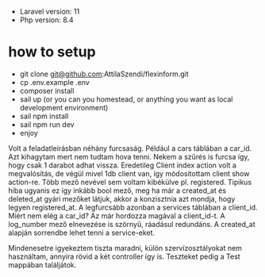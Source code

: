 - Laravel version: 11
- Php version: 8.4

# how to setup
- git clone git@github.com:AttilaSzendi/flexinform.git
- cp .env.example .env
- composer install
- sail up (or you can you homestead, or anything you want as local development environment)
- sail npm install
- sail npm run dev
- enjoy

Volt a feladatleírásban néhány furcsaság. Például a cars táblában a car_id. 
Azt kihagytam mert nem tudtam hova tenni. Nekem a szűrés is furcsa így, hogy csak 1 darabot adhat vissza.
Eredetileg Client index action volt a megvalósítás, de végül mivel 1db client van, így módosítottam
client show action-re. Több mező nevével sem voltam kibékülve pl. registered. Tipikus hiba
ugyanis ez így inkább bool mező, meg ha már a created_at és deleted_at gyári mezőket látjuk, akkor
a konzisztnia azt mondja, hogy legyen registered_at. A legfurcsább azonban a services táblában
a client_id. Miért nem elég a car_id? Az már hordozza magával a client_id-t. A log_number mező elnevezése is szörnyű,
ráadásul redundáns. A created_at alapján sorrendbe lehet tenni a service-eket.

Mindenesetre igyekeztem tiszta maradni, külön szervízosztályokat nem használtam, annyira
rövid a két controller így is. Teszteket pedig a Test mappában találjátok.
